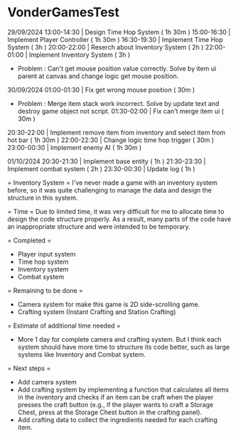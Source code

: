 # VonderGamesTest
 
29/09/2024 
13:00-14:30 | Design Time Hop System ( 1h 30m )
15:00-16:30 | Implement Player Controller ( 1h 30m )
16:30-19:30 | Implement Time Hop System ( 3h )
20:00-22:00 | Reserch about Inventory System ( 2h )
22:00-01:00 | Implement Inventory System ( 3h )
* Problem : Can't get mouse position value correctly.
Solve by item ui parent at canvas and change logic get mouse position.

30/09/2024
01:00-01:30 | Fix get wrong mouse position ( 30m )
* Problem : Merge item stack work incorrect.
Solve by update text and destroy game object not script.
01:30-02:00 | Fix can't merge item ui ( 30m )

20:30-22:00 | Implement remove item from inventory and select item from hot bar ( 1h 30m )
22:00-22:30 | Change logic time hop trigger ( 30m )
23:00-00:30 | Implement enemy AI ( 1h 30m )

01/10/2024
20:30-21:30 | Implement base entity ( 1h )
21:30-23:30 | Implement combat system ( 2h )
23:30-00:30 | Update log ( 1h )

= Inventory System =
I've never made a game with an inventory system before, so it was quite challenging to manage the data and design the structure in this system.

= Time =
Due to limited time, it was very difficult for me to allocate time to design the code structure properly. 
As a result, many parts of the code have an inappropriate structure and were intended to be temporary.

= Completed =
- Player input system
- Time hop system
- Inventory system
- Combat system

= Remaining to be done =
- Camera system for make this game is 2D side-scrolling game.
- Crafting system (Instant Crafting and Station Crafting)

= Estimate of additional time needed =
- More 1 day for complete camera and crafting system.
But I think each system should have more time to structure its code better, such as large systems like Inventory and Combat system.

= Next steps =
- Add camera system
- Add crafting system by implementing a function that calculates all items in the inventory and checks if an item can be craft when the player presses the craft button (e.g., if the player wants to craft a Storage Chest, press at the Storage Chest button in the crafting panel).
- Add crafting data to collect the ingredients needed for each crafting item.